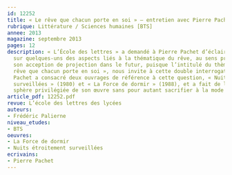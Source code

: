 ```yaml
---
id: 12252
title: « Le rêve que chacun porte en soi » – entretien avec Pierre Pachet
rubrique: Littérature / Sciences humaines [BTS]
annee: 2013
magazine: septembre 2013
pages: 12
description: « L’École des lettres » a demandé à Pierre Pachet d’éclairer ses lecteurs
  sur quelques-uns des aspects liés à la thématique du rêve, au sens propre ou dans
  son acception de projection dans le futur, puisque l’intitulé du thème de BTS, « Le
  rêve que chacun porte en soi », nous invite à cette double interrogation. Pierre
  Pachet a consacré deux ouvrages de référence à cette question, « Nuits étroitement
  surveillées » (1980) et « La Force de dormir » (1988), et a fait de l’intime la
  sphère privilégiée de son œuvre sans pour autant sacrifier à la mode de l’autofiction…
article_pdf: 12252.pdf
revue: L’école des lettres des lycées
auteurs:
- Frédéric Palierne
niveau_etudes:
- BTS
oeuvres:
- La Force de dormir
- Nuits étroitement surveillées
ecrivains:
- Pierre Pachet
---
```

